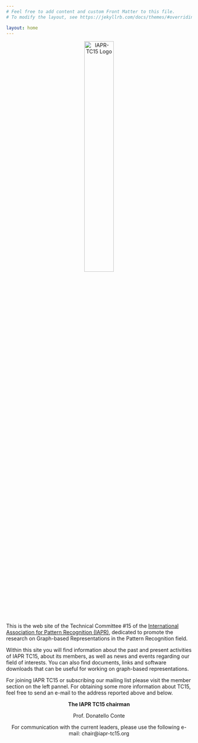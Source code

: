 ```yaml
---
# Feel free to add content and custom Front Matter to this file.
# To modify the layout, see https://jekyllrb.com/docs/themes/#overriding-theme-defaults

layout: home
---
```

<p align="center">
<img src="{{site.baseurl}}/media/iapr-logo.jpeg" width="40%" alt="IAPR-TC15 Logo">
</p>

This is the web site of the Technical Committee #15 of the [International Association for Pattern Recognition (IAPR)](http://www.iapr.org/), dedicated to promote the research on Graph-based Representations in the Pattern Recognition field.

Within this site you will find information about the past and present activities of IAPR TC15, about its members, as well as news and events regarding our field of interests. You can also find documents, links and software downloads that can be useful for working on graph-based representations.

For joining IAPR TC15 or subscribing our mailing list please visit the member section on the left pannel. For obtaining some more information about TC15, feel free to send an e-mail to the address reported above and below.

<p align="center"><strong>The IAPR TC15 chairman</strong></p>
<p align="center">Prof. Donatello Conte</p>
<p align="center">For communication with the current leaders, please use the following e-mail: chair@iapr-tc15.org</p>


